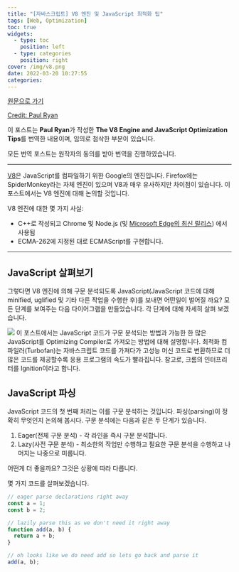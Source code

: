 ```yaml
---
title: "[자바스크립트] V8 엔진 및 JavaScript 최적화 팁"
tags: [Web, Optimization]
toc: true
widgets:
  - type: toc
    position: left
  - type: categories
    position: right
cover: /img/v8.png
date: 2022-03-20 10:27:55
categories:
---
```


</pre>
<!--more-->

<!--more-->

[원문으로 가기](https://www.digitalocean.com/community/tutorials/js-v8-engine)

[Credit: Paul Ryan](https://www.digitalocean.com/community)

이 포스트는 **Paul Ryan**가 작성한 **The V8 Engine and JavaScript Optimization Tips**를 번역한 내용이며, 임의로 첨삭한 부분이 있습니다.

모든 번역 포스트는 원작자의 동의를 받아 번역을 진행하였습니다.

---

[V8](https://v8.dev/)은 JavaScript를 컴파일하기 위한 Google의 엔진입니다. Firefox에는 SpiderMonkey라는 자체 엔진이 있으며 V8과 매우 유사하지만 차이점이 있습니다. 이 포스트에서는 V8 엔진에 대해 논의할 것입니다.

V8 엔진에 대한 몇 가지 사실:

- C++로 작성되고 Chrome 및 Node.js (및 [Microsoft Edge의 최신 릴리스](https://www.theverge.com/2018/12/6/18128648/microsoft-edge-chrome-chromium-browser-changes)) 에서 사용됨
- ECMA-262에 지정된 대로 ECMAScript를 구현합니다.

---

## **JavaScript 살펴보기**

그렇다면 V8 엔진에 의해 구문 분석되도록 JavaScript(JavaScript 코드에 대해 minified, uglified 및 기타 다른 작업을 수행한 후)를 보내면 어떤일이 벌어질 까요?
모든 단계를 보여주는 다음 다이어그램을 만들었습니다. 각 단계에 대해 자세히 살펴 보겠습니다.

![](/img/자바스크립트-V8-엔진-및-JavaScript-최적화/1.png?style=centerme)
이 포스트에서는 JavaScript 코드가 구문 분석되는 방법과 가능한 한 많은 JavaScript를 Optimizing Compiler로 가져오는 방법에 대해 설명합니다. 최적화 컴파일러(Turbofan)는 자바스크립트 코드를 가져다가 고성능 머신 코드로 변환하므로 더 많은 코드를 제공할수록 응용 프로그램의 속도가 빨라집니다. 참고로, 크롬의 인터프리터를 Ignition이라고 합니다.

## **JavaScript 파싱**

JavaScript 코드의 첫 번째 처리는 이를 구문 분석하는 것입니다. 파싱(parsing)이 정확히 무엇인지 논의해 봅시다.
구문 분석에는 다음과 같은 두 단계가 있습니다.

1. Eager(전체 구문 분석) - 각 라인을 즉시 구문 분석합니다.
2. Lazy(사전 구문 분석) - 최소한의 작업만 수행하고 필요한 구문 분석을 수행하고 나머지는 나중으로 미룹니다.

어떤게 더 좋을까요? 그것은 상황에 따라 다릅니다.

몇 가지 코드를 살펴보겠습니다.

```js
// eager parse declarations right away
const a = 1;
const b = 2;

// lazily parse this as we don't need it right away
function add(a, b) {
  return a + b;
}

// oh looks like we do need add so lets go back and parse it
add(a, b);
```
